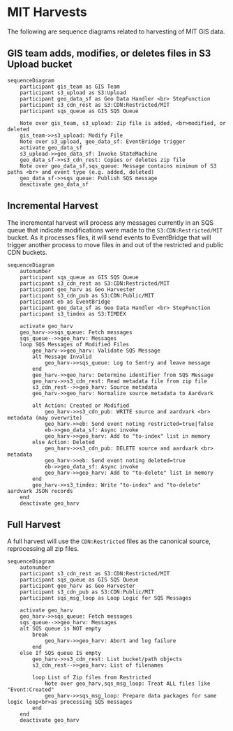 # MIT Harvests

The following are sequence diagrams related to harvesting of MIT GIS data.

## GIS team adds, modifies, or deletes files in S3 Upload bucket
```mermaid
sequenceDiagram
    participant gis_team as GIS Team
    participant s3_upload as S3:Upload
    participant geo_data_sf as Geo Data Handler <br> StepFunction
    participant s3_cdn_rest as S3:CDN:Restricted/MIT
    participant sqs_queue as GIS SQS Queue
    
    Note over gis_team, s3_upload: Zip file is added, <br>modified, or deleted
    gis_team->>s3_upload: Modify File
    Note over s3_upload, geo_data_sf: EventBridge trigger
    activate geo_data_sf
    s3_upload->>geo_data_sf: Invoke StateMachine
    geo_data_sf->>s3_cdn_rest: Copies or deletes zip file
    Note over geo_data_sf,sqs_queue: Message contains minimum of S3 paths <br> and event type (e.g. added, deleted) 
    geo_data_sf->>sqs_queue: Publish SQS message
    deactivate geo_data_sf
```

## Incremental Harvest 

The incremental harvest will process any messages currently in an SQS queue that indicate modifications were made to the `S3:CDN:Restricted/MIT` bucket.  As it processes files, it will send events to EventBridge that will trigger another process to move files in and out of the restricted and public CDN buckets.

```mermaid
sequenceDiagram
    autonumber
    participant sqs_queue as GIS SQS Queue
    participant s3_cdn_rest as S3:CDN:Restricted/MIT
    participant geo_harv as Geo Harvester
    participant s3_cdn_pub as S3:CDN:Public/MIT
    participant eb as EventBridge
    participant geo_data_sf as Geo Data Handler <br> StepFunction
    participant s3_timdex as S3:TIMDEX
    
    activate geo_harv
    geo_harv->>sqs_queue: Fetch messages
    sqs_queue-->>geo_harv: Messages
    loop SQS Messages of Modified Files
        geo_harv->>geo_harv: Validate SQS Message
        alt Message Invalid
            geo_harv->>sqs_queue: Log to Sentry and leave message
        end
        geo_harv->>geo_harv: Determine identifier from SQS Message
        geo_harv->>s3_cdn_rest: Read metadata file from zip file
        s3_cdn_rest-->>geo_harv: Source metadata        
        geo_harv->>geo_harv: Normalize source metadata to Aardvark
        
        alt Action: Created or Modified
            geo_harv->>s3_cdn_pub: WRITE source and aardvark <br> metadata (may overwrite)        
            geo_harv->>eb: Send event noting restricted=true|false
            eb->>geo_data_sf: Async invoke
            geo_harv->>geo_harv: Add to "to-index" list in memory
        else Action: Deleted
            geo_harv->>s3_cdn_pub: DELETE source and aardvark <br> metadata
            geo_harv->>eb: Send event noting deleted=true
            eb->>geo_data_sf: Async invoke
            geo_harv->>geo_harv: Add to "to-delete" list in memory
        end
        geo_harv->>s3_timdex: Write "to-index" and "to-delete" aardvark JSON records
    end
    deactivate geo_harv
```

## Full Harvest

A full harvest will use the `CDN:Restricted` files as the canonical source, reprocessing all zip files.

```mermaid
sequenceDiagram
    autonumber
    participant s3_cdn_rest as S3:CDN:Restricted/MIT
    participant sqs_queue as GIS SQS Queue
    participant geo_harv as Geo Harvester   
    participant s3_cdn_pub as S3:CDN:Public/MIT
    participant sqs_msg_loop as Loop Logic for SQS Messages
    
    activate geo_harv
    geo_harv->>sqs_queue: Fetch messages
    sqs_queue-->>geo_harv: Messages
    alt SQS queue is NOT empty
        break
            geo_harv->>geo_harv: Abort and log failure
        end
    else If SQS queue IS empty
        geo_harv->>s3_cdn_rest: List bucket/path objects
        s3_cdn_rest-->>geo_harv: List of filenames
        
        loop List of Zip files from Restricted
            Note over geo_harv,sqs_msg_loop: Treat ALL files like "Event:Created"
            geo_harv->>sqs_msg_loop: Prepare data packages for same logic loop<br>as processing SQS messages
        end
    end
    deactivate geo_harv
```